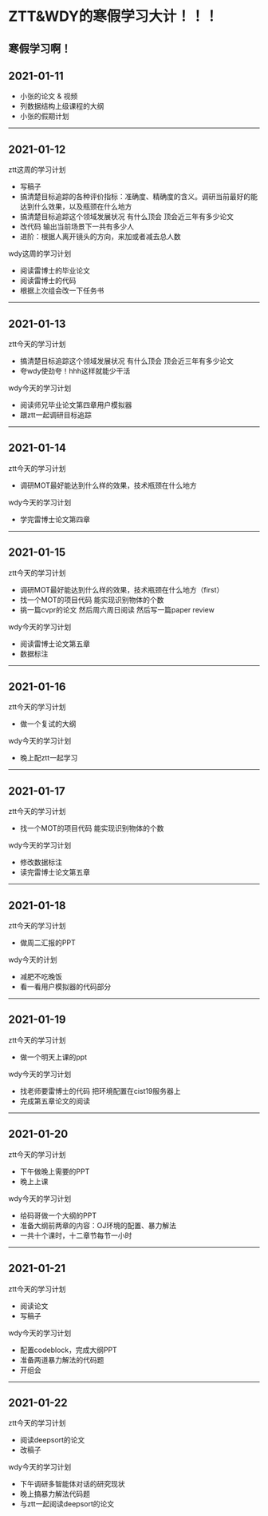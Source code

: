 # ZTT&WDY的寒假学习大计！！！
寒假学习啊！
---
2021-01-11
---
* 小张的论文 & 视频
* 列数据结构上级课程的大纲
* 小张的假期计划
---
2021-01-12
---
ztt这周的学习计划
+ 写稿子
+ 搞清楚目标追踪的各种评价指标：准确度、精确度的含义。调研当前最好的能达到什么效果，以及瓶颈在什么地方
+ 搞清楚目标追踪这个领域发展状况 有什么顶会 顶会近三年有多少论文
+ 改代码 输出当前场景下一共有多少人 
+ 进阶：根据人离开镜头的方向，来加或者减去总人数

wdy这周的学习计划
+ 阅读雷博士的毕业论文
+ 阅读雷博士的代码
+ 根据上次组会改一下任务书
---
2021-01-13
---
ztt今天的学习计划
+ 搞清楚目标追踪这个领域发展状况 有什么顶会 顶会近三年有多少论文
+ 夸wdy使劲夸！hhh这样就能少干活

wdy今天的学习计划
+ 阅读师兄毕业论文第四章用户模拟器
+ 跟ztt一起调研目标追踪
---
2021-01-14
---
ztt今天的学习计划
+ 调研MOT最好能达到什么样的效果，技术瓶颈在什么地方

wdy今天的学习计划
+ 学完雷博士论文第四章
---
2021-01-15
---
ztt今天的学习计划
+ 调研MOT最好能达到什么样的效果，技术瓶颈在什么地方（first）
+ 找一个MOT的项目代码 能实现识别物体的个数
+ 挑一篇cvpr的论文 然后周六周日阅读 然后写一篇paper review

wdy今天的学习计划
+ 阅读雷博士论文第五章
+ 数据标注
---
2021-01-16
---
ztt今天的学习计划
+ 做一个复试的大纲

wdy今天的学习计划
+ 晚上配ztt一起学习
---
2021-01-17
---
ztt今天的学习计划
+ 找一个MOT的项目代码 能实现识别物体的个数

wdy今天的学习计划
+ 修改数据标注
+ 读完雷博士论文第五章
---
2021-01-18
---
ztt今天的学习计划
+ 做周二汇报的PPT

wdy今天的计划
+ 减肥不吃晚饭
+ 看一看用户模拟器的代码部分
---
2021-01-19
---
ztt今天的学习计划
+ 做一个明天上课的ppt

wdy今天的学习计划
+ 找老师要雷博士的代码 把环境配置在cist19服务器上
+ 完成第五章论文的阅读
---
2021-01-20
---
ztt今天的学习计划
+ 下午做晚上需要的PPT
+ 晚上上课

wdy今天的学习计划
+ 给码哥做一个大纲的PPT
+ 准备大纲前两章的内容：OJ环境的配置、暴力解法
+ 一共十个课时，十二章节每节一小时
---
2021-01-21
---
ztt今天的学习计划
+ 阅读论文
+ 写稿子

wdy今天的学习计划
+ 配置codeblock，完成大纲PPT
+ 准备两道暴力解法的代码题
+ 开组会
---
2021-01-22
---
ztt今天的学习计划
+ 阅读deepsort的论文
+ 改稿子

wdy今天的学习计划
+ 下午调研多智能体对话的研究现状
+ 晚上搞暴力解法代码题
+ 与ztt一起阅读deepsort的论文
